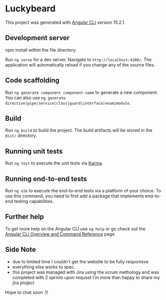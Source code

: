 # Luckybeard

This project was generated with [Angular CLI](https://github.com/angular/angular-cli) version 15.2.1.

## Development server

npm install within the file directory.

Run `ng serve` for a dev server. Navigate to `http://localhost:4200/`. The application will automatically reload if you change any of the source files.

## Code scaffolding

Run `ng generate component component-name` to generate a new component. You can also use `ng generate directive|pipe|service|class|guard|interface|enum|module`.

## Build

Run `ng build` to build the project. The build artifacts will be stored in the `dist/` directory.

## Running unit tests

Run `ng test` to execute the unit tests via [Karma](https://karma-runner.github.io).

## Running end-to-end tests

Run `ng e2e` to execute the end-to-end tests via a platform of your choice. To use this command, you need to first add a package that implements end-to-end testing capabilities.

## Further help

To get more help on the Angular CLI use `ng help` or go check out the [Angular CLI Overview and Command Reference](https://angular.io/cli) page.

## Side Note
- due to limited time I couldn't get the website to be fully responisve
- everything else works to spec.
- this project was managed with Jira using the scrum methology and was completed with 2 sprints
   upon request I'm more than happy to share my jira project

Hope to chat soon :)!